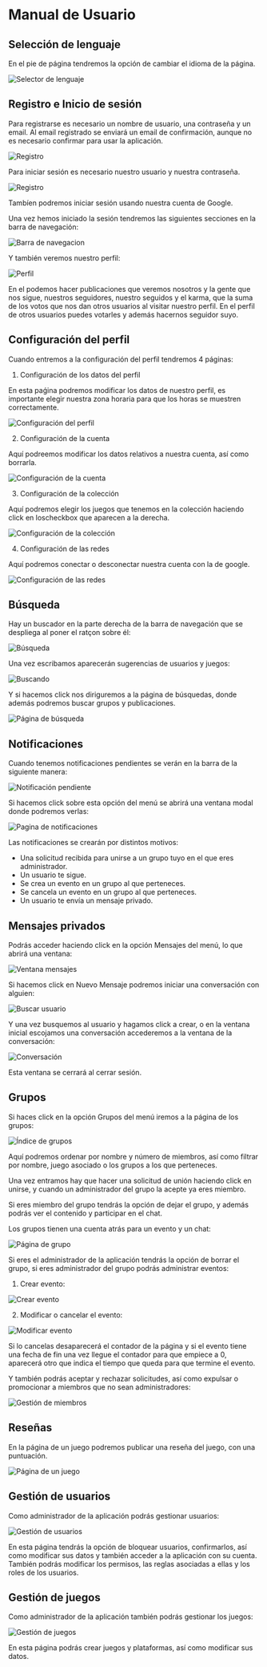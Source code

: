 Manual de Usuario
=================

Selección de lenguaje
---------------------

En el pie de página tendremos la opción de cambiar el idioma de la página.

![Selector de lenguaje](images/manual/selector-lenguaje.png)

Registro e Inicio de sesión
--------
Para registrarse es necesario un nombre de usuario, una contraseña y un email. Al email registrado se enviará un email de confirmación, aunque no es necesario confirmar para usar la aplicación.

![Registro](images/manual/pagina-registro.png)


Para iniciar sesión es necesario nuestro usuario y nuestra contraseña.

![Registro](images/manual/iniciar-sesion.png)

Tambíen podremos iniciar sesión usando nuestra cuenta de Google.

Una vez hemos iniciado la sesión tendremos las siguientes secciones en la barra de navegación:

![Barra de navegacion](images/manual/nav-user.png)

Y también veremos nuestro perfil:

![Perfil](images/manual/pagina-perfil.png)

En el podemos hacer publicaciones que veremos nosotros y la gente que nos sigue, nuestros seguidores,
nuestro seguidos y el karma, que la suma de los votos que nos dan otros usuarios al visitar nuestro
perfil.
En el perfil de otros usuarios puedes votarles y además hacernos seguidor suyo.

Configuración del perfil
------------------------

Cuando entremos a la configuración del perfil tendremos 4 páginas:

1.  Configuración de los datos del perfil

En esta paǵina podremos modificar los datos de nuestro perfil, es importante
elegir nuestra zona horaria para que los horas se muestren correctamente.

![Configuración del perfil](images/manual/configuracion-perfil.png)

2.  Configuración de la cuenta

Aquí podreemos modificar los datos relativos a nuestra cuenta, así como borrarla.

![Configuración de la cuenta](images/manual/configuracion-cuenta.png)

3.  Configuración de la colección

Aquí podremos elegir los juegos que tenemos en la colección haciendo click en loscheckbox que aparecen a la derecha.

![Configuración de la colección](images/manual/configuracion-coleccion.png)

4.  Configuración de las redes

Aquí podremos conectar o desconectar nuestra cuenta con la de google.

![Configuración de las redes](images/manual/configuracion-redes.png)

Búsqueda
--------
Hay un buscador en la parte derecha de la barra de navegación que se despliega al
poner el ratçon sobre él:

![Búsqueda](images/manual/search-hover.png)

Una vez escribamos aparecerán sugerencias de usuarios y juegos:

![Buscando](images/manual/search-text.png)

Y si hacemos click nos diriguremos a la página de búsquedas, donde además podremos
buscar grupos y publicaciones.

![Página de búsqueda](images/manual/pagina-search.png)

Notificaciones
--------------
Cuando tenemos notificaciones pendientes se verán en la barra de la siguiente manera:

![Notificación pendiente](images/manual/notificacion-pendiente.png)

Si hacemos click sobre esta opción del menú se abrirá una ventana modal donde podremos verlas:

![Pagina de notificaciones](images/manual/notificacion-modal.png)

Las notificaciones se crearán por distintos motivos:

-   Una solicitud recibida para unirse a un grupo tuyo en el que eres administrador.
-   Un usuario te sigue.
-   Se crea un evento en un grupo al que perteneces.
-   Se cancela un evento en un grupo al que perteneces.
-   Un usuario te envía un mensaje privado.

Mensajes privados
-----------------

Podrás acceder haciendo click en la opción Mensajes del menú, lo que abrirá una ventana:

![Ventana mensajes](images/manual/ventana-conversaciones.png)

Si hacemos click en Nuevo Mensaje podremos iniciar una conversación con alguien:

![Buscar usuario](images/manual/conversaciones-buscar.png)

Y una vez busquemos al usuario y hagamos click a crear, o en la ventana inicial escojamos
una conversación accederemos a la ventana de la conversación:

![Conversación](images/manual/conversaciones-mensajes.png)

Esta ventana se cerrará al cerrar sesión.

Grupos
------

Si haces click en la opción Grupos del menú iremos a la página de los grupos:

![Índice de grupos](images/manual/pagina-grupos.png)

Aquí podremos ordenar por nombre y número de miembros, así como filtrar por nombre,
juego asociado o los grupos a los que perteneces.

Una vez entramos hay que hacer una solicitud de unión haciendo click en unirse,
y cuando un administrador del grupo la acepte ya eres miembro.

Si eres miembro del grupo tendrás la opción de dejar el grupo, y además podrás ver el contenido y
participar en el chat.

Los grupos tienen una cuenta atrás para un evento y un chat:

![Página de grupo](images/manual/pagina-grupo.png)

Si eres el administrador de la aplicación tendrás la opción de borrar el grupo,
si eres administrador del grupo podrás administrar eventos:

1.  Crear evento:

![Crear evento](images/manual/evento-crear.png)

2.  Modificar o cancelar el evento:

![Modificar evento](images/manual/evento-actualizar.png)

Si lo cancelas desaparecerá el contador de la página y si el evento tiene una fecha de fin
una vez llegue el contador para que empiece a 0, aparecerá otro que indica el tiempo que
queda para que termine el evento.

Y también podrás aceptar y rechazar solicitudes,
así como expulsar o promocionar a miembros que no sean administradores:

![Gestión de miembros](images/manual/gestion-miembros.png)

Reseñas
-------

En la página de un juego podremos publicar una reseña del juego, con una puntuación.

![Página de un juego](images/manual/pagina-juego.png)

Gestión de usuarios
-------------------

Como administrador de la aplicación podrás gestionar usuarios:

![Gestión de usuarios](images/manual/gestion-usuarios.png)

En esta página tendrás la opción de bloquear usuarios, confirmarlos, así como modificar sus datos
y también acceder a la aplicación con su cuenta.
También podrás modificar los permisos, las reglas asociadas a ellas y los roles de los usuarios.

Gestión de juegos
-----------------

Como administrador de la aplicación también podrás gestionar los juegos:

![Gestión de juegos](images/manual/gestion-juegos.png)

En esta página podrás crear juegos y plataformas, así como modificar sus datos.
